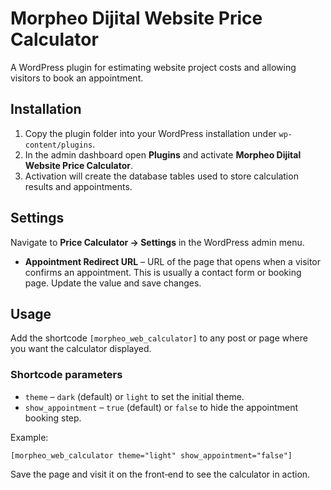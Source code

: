 # Morpheo Dijital Website Price Calculator

A WordPress plugin for estimating website project costs and allowing visitors to book an appointment.

## Installation

1. Copy the plugin folder into your WordPress installation under `wp-content/plugins`.
2. In the admin dashboard open **Plugins** and activate **Morpheo Dijital Website Price Calculator**.
3. Activation will create the database tables used to store calculation results and appointments.

## Settings

Navigate to **Price Calculator → Settings** in the WordPress admin menu.

- **Appointment Redirect URL** – URL of the page that opens when a visitor confirms an appointment. This is usually a contact form or booking page. Update the value and save changes.

## Usage

Add the shortcode `[morpheo_web_calculator]` to any post or page where you want the calculator displayed.

### Shortcode parameters

- `theme` – `dark` (default) or `light` to set the initial theme.
- `show_appointment` – `true` (default) or `false` to hide the appointment booking step.

Example:

```
[morpheo_web_calculator theme="light" show_appointment="false"]
```

Save the page and visit it on the front‑end to see the calculator in action.

